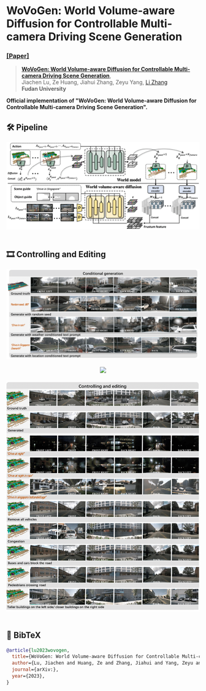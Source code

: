 # WoVoGen: World Volume-aware Diffusion for Controllable Multi-camera Driving Scene Generation
### [[Paper]](https://arxiv.org/abs/) 

> [**WoVoGen: World Volume-aware Diffusion for Controllable Multi-camera Driving Scene Generation**](https://arxiv.org/pdf/2312.02934.pdf),            
> Jiachen Lu, Ze Huang, Jiahui Zhang, Zeyu Yang, [Li Zhang](https://lzrobots.github.io)  
> **Fudan University**


**Official implementation of "WoVoGen: World Volume-aware Diffusion for Controllable Multi-camera Driving Scene Generation".** 

## 🛠️ Pipeline
<div align="center">
  <img src="assets/architecture.png"/>
</div><br/>

## 🎞️ Controlling and Editing

<div align="center">
  <img src="assets/control_gen.png"/>
</div><br/>

<div align="center">
  <img src="assets/control_edit.png"/>
</div><br/>

<div align="center">
  <img src="assets/addtional_single-frame.png"/>
</div><br/>

## 📜 BibTeX
```bibtex
@article{lu2023wovogen,
  title={WoVoGen: World Volume-aware Diffusion for Controllable Multi-camera Driving Scene Generation},
  author={Lu, Jiachen and Huang, Ze and Zhang, Jiahui and Yang, Zeyu and Zhang, Li},
  journal={arXiv:},
  year={2023},
}
```
